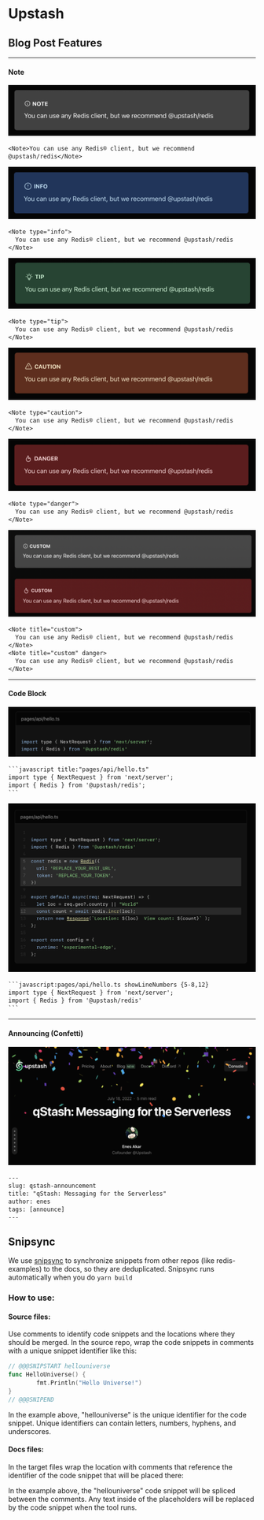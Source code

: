 # Upstash

## Blog Post Features

---

#### Note

![](public/readme/note-default.png)

```mdx
<Note>You can use any Redis® client, but we recommend @upstash/redis</Note>
```

![](public/readme/note-info.png)

```mdx
<Note type="info">
  You can use any Redis® client, but we recommend @upstash/redis
</Note>
```

![](public/readme/note-tip.png)

```mdx
<Note type="tip">
  You can use any Redis® client, but we recommend @upstash/redis
</Note>
```

![](public/readme/note-caution.png)

```mdx
<Note type="caution">
  You can use any Redis® client, but we recommend @upstash/redis
</Note>
```

![](public/readme/note-danger.png)

```mdx
<Note type="danger">
  You can use any Redis® client, but we recommend @upstash/redis
</Note>
```

![](public/readme/note-custom-title.png)

```mdx
<Note title="custom">
  You can use any Redis® client, but we recommend @upstash/redis
</Note>
<Note title="custom" danger>
  You can use any Redis® client, but we recommend @upstash/redis
</Note>
```

---

#### Code Block

![](public/readme/code-title.png)

````mdx
```javascript title:"pages/api/hello.ts"
import type { NextRequest } from 'next/server';
import { Redis } from '@upstash/redis';
```
````

![](public/readme/code-showLineNumber.png)

````mdx
```javascript:pages/api/hello.ts showLineNumbers {5-8,12}
import type { NextRequest } from 'next/server';
import { Redis } from '@upstash/redis'
```
````

---

#### Announcing (Confetti)

![](public/readme/announce.png)

```mdx
---
slug: qstash-announcement
title: "qStash: Messaging for the Serverless"
author: enes
tags: [announce]
---
```

## Snipsync

We use [snipsync](https://github.com/temporalio/snipsync) to synchronize snippets from other repos (like redis-examples) to the docs, so they are deduplicated.
Snipsync runs automatically when you do `yarn build`

### How to use:

#### Source files:

Use comments to identify code snippets and the locations where they should be merged.
In the source repo, wrap the code snippets in comments with a unique snippet identifier like this:

```go
// @@@SNIPSTART hellouniverse
func HelloUniverse() {
        fmt.Println("Hello Universe!")
}
// @@@SNIPEND
```

In the example above, "hellouniverse" is the unique identifier for the code snippet.
Unique identifiers can contain letters, numbers, hyphens, and underscores.

#### Docs files:

In the target files wrap the location with comments that reference the identifier of the code snippet that will be placed there:

<!--SNIPSTART hellouniverse-->
<!--SNIPEND-->

In the example above, the "hellouniverse" code snippet will be spliced between the comments. Any text inside of the placeholders will be replaced by the code snippet when the tool runs.
